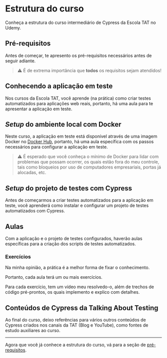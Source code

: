 # Estrutura do curso #

Conheça a estrutura do curso intermediário de Cypress da Escola TAT no Udemy.

## Pré-requisitos

Antes de começar, te apresento os pré-requisitos necessários antes de seguir adiante.

> ⚠️ É de extrema importância que **todos** os requisitos sejam atendidos!

## Conhecendo a aplicação em teste

Nos cursos da Escola TAT, você aprende (na prática) como criar testes automatizados para aplicações web reais, portanto, há uma aula para te apresentar a aplicação em teste.

## _Setup_ do ambiente local com Docker

Neste curso, a aplicação em teste está disponível através de uma imagem Docker no [Docker Hub](https://hub.docker.com/), portanto, há uma aula específica com os passos necessários para configurar a aplicação em teste.

> ⚠️ É esperado que você conheça o mínimo de Docker para lidar com problemas que possam ocorrer, os quais estão fora do meu controle, tais como bloqueios por uso de computadores empresariais, portas já alocadas, etc.

## _Setup_ do projeto de testes com Cypress

Antes de começarmos a criar testes automatizados para a aplicação em teste, você aprenderá como instalar e configurar um projeto de testes automatizados com Cypress.

## Aulas

Com a aplicação e o projeto de testes configurados, haverão aulas específicas para a criação dos scripts de testes automatizados.

### Exercícios

Na minha opinião, a prática é a melhor forma de fixar o conhecimento.

Portanto, cada aula terá um ou mais exercícios.

Para cada exercício, tem um vídeo meu resolvedo-o, além de trechos de código pré-prontos, os quais implemento e explico com detalhes.

## Conteúdos de Cypress da Talking About Testing

Ao final do curso, deixo referências para vários outros conteúdos de Cypress criados nos canais da TAT (Blog e YouTube), como fontes de estudo auxiliares ao curso.

___

Agora que você já conhece a estrutura do curso, vá para a seção de [pré-requisitos](./_pre-requirements_.md).
